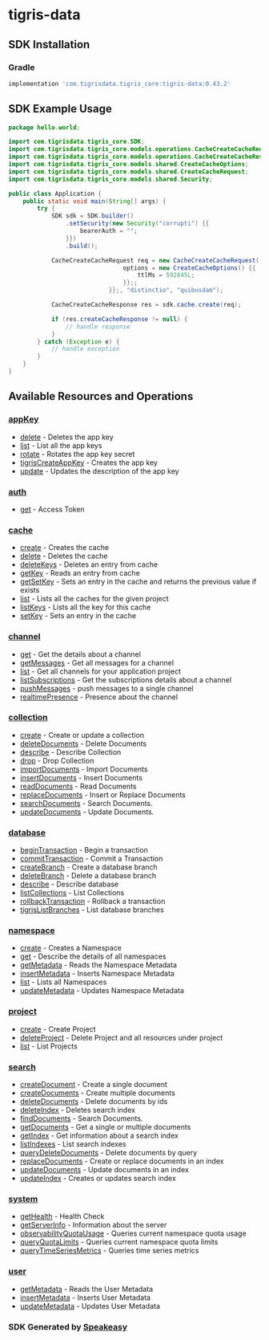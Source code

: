# tigris-data

<!-- Start SDK Installation -->
## SDK Installation

### Gradle

```groovy
implementation 'com.tigrisdata.tigris_core:tigris-data:0.43.2'
```
<!-- End SDK Installation -->

## SDK Example Usage
<!-- Start SDK Example Usage -->


```java
package hello.world;

import com.tigrisdata.tigris_core.SDK;
import com.tigrisdata.tigris_core.models.operations.CacheCreateCacheRequest;
import com.tigrisdata.tigris_core.models.operations.CacheCreateCacheResponse;
import com.tigrisdata.tigris_core.models.shared.CreateCacheOptions;
import com.tigrisdata.tigris_core.models.shared.CreateCacheRequest;
import com.tigrisdata.tigris_core.models.shared.Security;

public class Application {
    public static void main(String[] args) {
        try {
            SDK sdk = SDK.builder()
                .setSecurity(new Security("corrupti") {{
                    bearerAuth = "";
                }})
                .build();

            CacheCreateCacheRequest req = new CacheCreateCacheRequest(                new CreateCacheRequest() {{
                                options = new CreateCacheOptions() {{
                                    ttlMs = 592845L;
                                }};;
                            }};, "distinctio", "quibusdam");            

            CacheCreateCacheResponse res = sdk.cache.create(req);

            if (res.createCacheResponse != null) {
                // handle response
            }
        } catch (Exception e) {
            // handle exception
        }
    }
}
```
<!-- End SDK Example Usage -->

<!-- Start SDK Available Operations -->
## Available Resources and Operations


### [appKey](docs/sdks/appkey/README.md)

* [delete](docs/sdks/appkey/README.md#delete) - Deletes the app key
* [list](docs/sdks/appkey/README.md#list) - List all the app keys
* [rotate](docs/sdks/appkey/README.md#rotate) - Rotates the app key secret
* [tigrisCreateAppKey](docs/sdks/appkey/README.md#tigriscreateappkey) - Creates the app key
* [update](docs/sdks/appkey/README.md#update) - Updates the description of the app key

### [auth](docs/sdks/auth/README.md)

* [get](docs/sdks/auth/README.md#get) - Access Token

### [cache](docs/sdks/cache/README.md)

* [create](docs/sdks/cache/README.md#create) - Creates the cache
* [delete](docs/sdks/cache/README.md#delete) - Deletes the cache
* [deleteKeys](docs/sdks/cache/README.md#deletekeys) - Deletes an entry from cache
* [getKey](docs/sdks/cache/README.md#getkey) - Reads an entry from cache
* [getSetKey](docs/sdks/cache/README.md#getsetkey) - Sets an entry in the cache and returns the previous value if exists
* [list](docs/sdks/cache/README.md#list) - Lists all the caches for the given project
* [listKeys](docs/sdks/cache/README.md#listkeys) - Lists all the key for this cache
* [setKey](docs/sdks/cache/README.md#setkey) - Sets an entry in the cache

### [channel](docs/sdks/channel/README.md)

* [get](docs/sdks/channel/README.md#get) - Get the details about a channel
* [getMessages](docs/sdks/channel/README.md#getmessages) - Get all messages for a channel
* [list](docs/sdks/channel/README.md#list) - Get all channels for your application project
* [listSubscriptions](docs/sdks/channel/README.md#listsubscriptions) - Get the subscriptions details about a channel
* [pushMessages](docs/sdks/channel/README.md#pushmessages) - push messages to a single channel
* [realtimePresence](docs/sdks/channel/README.md#realtimepresence) - Presence about the channel

### [collection](docs/sdks/collection/README.md)

* [create](docs/sdks/collection/README.md#create) - Create or update a collection
* [deleteDocuments](docs/sdks/collection/README.md#deletedocuments) - Delete Documents
* [describe](docs/sdks/collection/README.md#describe) - Describe Collection
* [drop](docs/sdks/collection/README.md#drop) - Drop Collection
* [importDocuments](docs/sdks/collection/README.md#importdocuments) - Import Documents
* [insertDocuments](docs/sdks/collection/README.md#insertdocuments) - Insert Documents
* [readDocuments](docs/sdks/collection/README.md#readdocuments) - Read Documents
* [replaceDocuments](docs/sdks/collection/README.md#replacedocuments) - Insert or Replace Documents
* [searchDocuments](docs/sdks/collection/README.md#searchdocuments) - Search Documents.
* [updateDocuments](docs/sdks/collection/README.md#updatedocuments) - Update Documents.

### [database](docs/sdks/database/README.md)

* [beginTransaction](docs/sdks/database/README.md#begintransaction) - Begin a transaction
* [commitTransaction](docs/sdks/database/README.md#committransaction) - Commit a Transaction
* [createBranch](docs/sdks/database/README.md#createbranch) - Create a database branch
* [deleteBranch](docs/sdks/database/README.md#deletebranch) - Delete a database branch
* [describe](docs/sdks/database/README.md#describe) - Describe database
* [listCollections](docs/sdks/database/README.md#listcollections) - List Collections
* [rollbackTransaction](docs/sdks/database/README.md#rollbacktransaction) - Rollback a transaction
* [tigrisListBranches](docs/sdks/database/README.md#tigrislistbranches) - List database branches

### [namespace](docs/sdks/namespace/README.md)

* [create](docs/sdks/namespace/README.md#create) - Creates a Namespace
* [get](docs/sdks/namespace/README.md#get) - Describe the details of all namespaces
* [getMetadata](docs/sdks/namespace/README.md#getmetadata) - Reads the Namespace Metadata
* [insertMetadata](docs/sdks/namespace/README.md#insertmetadata) - Inserts Namespace Metadata
* [list](docs/sdks/namespace/README.md#list) - Lists all Namespaces
* [updateMetadata](docs/sdks/namespace/README.md#updatemetadata) - Updates Namespace Metadata

### [project](docs/sdks/project/README.md)

* [create](docs/sdks/project/README.md#create) - Create Project
* [deleteProject](docs/sdks/project/README.md#deleteproject) - Delete Project and all resources under project
* [list](docs/sdks/project/README.md#list) - List Projects

### [search](docs/sdks/search/README.md)

* [createDocument](docs/sdks/search/README.md#createdocument) - Create a single document
* [createDocuments](docs/sdks/search/README.md#createdocuments) - Create multiple documents
* [deleteDocuments](docs/sdks/search/README.md#deletedocuments) - Delete documents by ids
* [deleteIndex](docs/sdks/search/README.md#deleteindex) - Deletes search index
* [findDocuments](docs/sdks/search/README.md#finddocuments) - Search Documents.
* [getDocuments](docs/sdks/search/README.md#getdocuments) - Get a single or multiple documents
* [getIndex](docs/sdks/search/README.md#getindex) - Get information about a search index
* [listIndexes](docs/sdks/search/README.md#listindexes) - List search indexes
* [queryDeleteDocuments](docs/sdks/search/README.md#querydeletedocuments) - Delete documents by query
* [replaceDocuments](docs/sdks/search/README.md#replacedocuments) - Create or replace documents in an index
* [updateDocuments](docs/sdks/search/README.md#updatedocuments) - Update documents in an index
* [updateIndex](docs/sdks/search/README.md#updateindex) - Creates or updates search index

### [system](docs/sdks/system/README.md)

* [getHealth](docs/sdks/system/README.md#gethealth) - Health Check
* [getServerInfo](docs/sdks/system/README.md#getserverinfo) - Information about the server
* [observabilityQuotaUsage](docs/sdks/system/README.md#observabilityquotausage) - Queries current namespace quota usage
* [queryQuotaLimits](docs/sdks/system/README.md#queryquotalimits) - Queries current namespace quota limits
* [queryTimeSeriesMetrics](docs/sdks/system/README.md#querytimeseriesmetrics) - Queries time series metrics

### [user](docs/sdks/user/README.md)

* [getMetadata](docs/sdks/user/README.md#getmetadata) - Reads the User Metadata
* [insertMetadata](docs/sdks/user/README.md#insertmetadata) - Inserts User Metadata
* [updateMetadata](docs/sdks/user/README.md#updatemetadata) - Updates User Metadata
<!-- End SDK Available Operations -->

### SDK Generated by [Speakeasy](https://docs.speakeasyapi.dev/docs/using-speakeasy/client-sdks)
